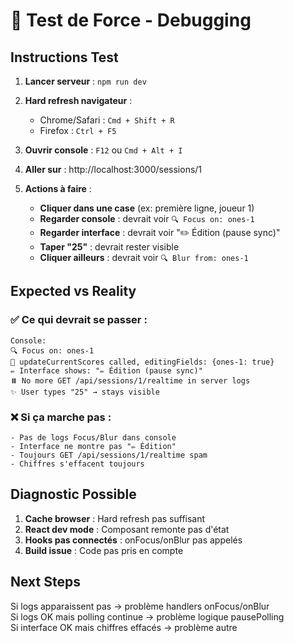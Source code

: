 # 🔧 Test de Force - Debugging

## Instructions Test

1. **Lancer serveur** : `npm run dev`

2. **Hard refresh navigateur** :
   - Chrome/Safari : `Cmd + Shift + R`  
   - Firefox : `Ctrl + F5`

3. **Ouvrir console** : `F12` ou `Cmd + Alt + I`

4. **Aller sur** : http://localhost:3000/sessions/1

5. **Actions à faire** :
   - **Cliquer dans une case** (ex: première ligne, joueur 1)
   - **Regarder console** : devrait voir `🔍 Focus on: ones-1`
   - **Regarder interface** : devrait voir "✏️ Édition (pause sync)"
   - **Taper "25"** : devrait rester visible
   - **Cliquer ailleurs** : devrait voir `🔍 Blur from: ones-1`

## Expected vs Reality

### ✅ Ce qui devrait se passer :
```
Console:
🔍 Focus on: ones-1
🔄 updateCurrentScores called, editingFields: {ones-1: true}
✏️ Interface shows: "✏️ Édition (pause sync)"
⏸️ No more GET /api/sessions/1/realtime in server logs
✨ User types "25" → stays visible
```

### ❌ Si ça marche pas :
```
- Pas de logs Focus/Blur dans console
- Interface ne montre pas "✏️ Édition" 
- Toujours GET /api/sessions/1/realtime spam
- Chiffres s'effacent toujours
```

## Diagnostic Possible

1. **Cache browser** : Hard refresh pas suffisant
2. **React dev mode** : Composant remonte pas d'état  
3. **Hooks pas connectés** : onFocus/onBlur pas appelés
4. **Build issue** : Code pas pris en compte

## Next Steps

Si logs apparaissent pas → problème handlers onFocus/onBlur  
Si logs OK mais polling continue → problème logique pausePolling  
Si interface OK mais chiffres effacés → problème autre